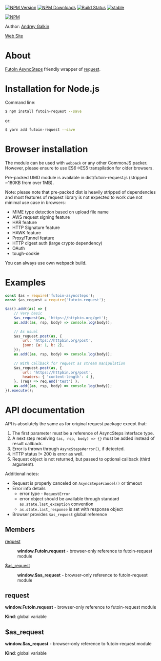 
  [![NPM Version](https://img.shields.io/npm/v/futoin-request.svg?style=flat)](https://www.npmjs.com/package/futoin-request)
  [![NPM Downloads](https://img.shields.io/npm/dm/futoin-request.svg?style=flat)](https://www.npmjs.com/package/futoin-request)
  [![Build Status](https://travis-ci.org/futoin/util-js-request.svg)](https://travis-ci.org/futoin/util-js-request)
  [![stable](https://img.shields.io/badge/stability-stable-green.svg?style=flat)](https://www.npmjs.com/package/futoin-request)

  [![NPM](https://nodei.co/npm/futoin-request.png?downloads=true&downloadRank=true&stars=true)](https://nodei.co/npm/futoin-request/)

Author: [Andrey Galkin](mailto:andrey@futoin.org)

[Web Site](http://futoin.org/)


# About

[FutoIn AsyncSteps](https://www.npmjs.com/package/futoin-asyncsteps) friendly wrapper of [request](https://www.npmjs.com/package/request).

# Installation for Node.js

Command line:
```sh
$ npm install futoin-request --save
```
or:

```sh
$ yarn add futoin-request --save
```

# Browser installation

The module can be used with `webpack` or any other CommonJS packer. However, please
ensure to use ES6->ES5 transpilation for older browsers.

Pre-packed UMD module is available in dist/futoin-request.js (stripped ~180KB from over 1MB).

Note: please note that pre-packed dist is heavily stripped of dependencies and most features
of request library is not expected to work due not minimal use case in browsers:
* MIME type detection based on upload file name
* AWS request signing feature
* HAR feature
* HTTP Signature feature
* HAWK feature
* Proxy/Tunnel feature
* HTTP digest auth (large crypto dependency)
* OAuth
* tough-cookie

You can always use own webpack build.

# Examples

```javascript
const $as = require('futoin-asyncsteps');
const $as_request = require('futoin-request');

$as().add((as) => {
    // Very basic
    $as_request(as, 'https://httpbin.org/get');
    as.add((as, rsp, body) => console.log(body));
    
    // As usual
    $as_request.post(as, {
        url: 'https://httpbin.org/post',
        json: {a: 1, b: 2},
    });
    as.add((as, rsp, body) => console.log(body));
    
    // With callback for request as stream manipulation
    $as_request.post(as, {
        url: 'https://httpbin.org/post',
        headers: { 'content-length': 4 },
    }, (req) => req.end('test') );
    as.add((as, rsp, body) => console.log(body));    
}).execute();

```
    
# API documentation

API is absolutely the same as for original request package except that:

1. The first parameter must be a reference of AsyncSteps interface type.
2. A next step receiving `(as, rsp, body) => {}` must be added instead of result callback.
3. Error is thrown through `AsyncSteps#error()`, if detected.
4. HTTP status != 200 is error as well.
5. Request object is not returned, but passed to optional callback (third argument).

Additional notes:
* Request is properly canceled on `AsyncSteps#cancel()` or timeout
* Error info details
    - error type - `RequestError`
    - error object should be available through standard `as.state.last_exception` convention
    - `as.state.last_response` is set with response object
* Browser provides `$as_request` global reference

## Members

<dl>
<dt><a href="#request">request</a></dt>
<dd><p><strong>window.FutoIn.request</strong> - browser-only reference to futoin-request module</p>
</dd>
<dt><a href="#$as_request">$as_request</a></dt>
<dd><p><strong>window.$as_request</strong> - browser-only reference to futoin-request module</p>
</dd>
</dl>

<a name="request"></a>

## request
**window.FutoIn.request** - browser-only reference to futoin-request module

**Kind**: global variable  
<a name="$as_request"></a>

## $as_request
**window.$as_request** - browser-only reference to futoin-request module

**Kind**: global variable  

